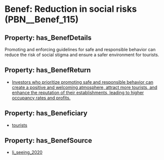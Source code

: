 # Benef: __Reduction in social risks__ (PBN__Benef_115)

## Property: has_BenefDetails

Promoting and enforcing guidelines for safe and responsible behavior can reduce the risk of social stigma and ensure a safer environment for tourists.

## Property: has_BenefReturn

* [Investors who prioritize promoting safe and responsible behavior can create a positive and welcoming atmosphere, attract more tourists, and enhance the reputation of their establishments, leading to higher occupancy rates and profits.](../BenefReturn/PBN__BenefReturn_114)

## Property: has_Beneficiary

* [tourists](../Stakeholder/PBN__Stakeholder_72)

## Property: has_BenefSource

* [li_seeing_2020](../Article/PBN__Article_25)

